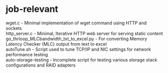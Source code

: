# job-relevant

wget.c - Minimal implementation of wget command using HTTP and sockets \
http_server.c - Minimal, Iterative HTTP web server for serving static content \
go_thrloop_MLCbandwidth_txt_to_excel.py - For converting Memory Latency Checker (MLC) output from text to excel \
autoTune.sh - Script used to tune TCP/IP and NIC settings for network performance testing \
auto-storage-testing - Incomplete script for testing various storage stack configurations and RAID adapters

